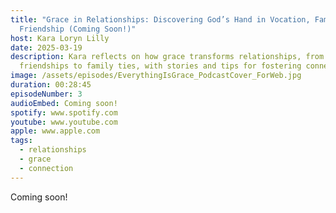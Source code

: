 ```yaml
---
title: "Grace in Relationships: Discovering God’s Hand in Vocation, Family, and
  Friendship (Coming Soon!)"
host: Kara Loryn Lilly
date: 2025-03-19
description: Kara reflects on how grace transforms relationships, from
  friendships to family ties, with stories and tips for fostering connection.
image: /assets/episodes/EverythingIsGrace_PodcastCover_ForWeb.jpg
duration: 00:28:45
episodeNumber: 3
audioEmbed: Coming soon!
spotify: www.spotify.com
youtube: www.youtube.com
apple: www.apple.com
tags:
  - relationships
  - grace
  - connection
---
```

Coming soon!
